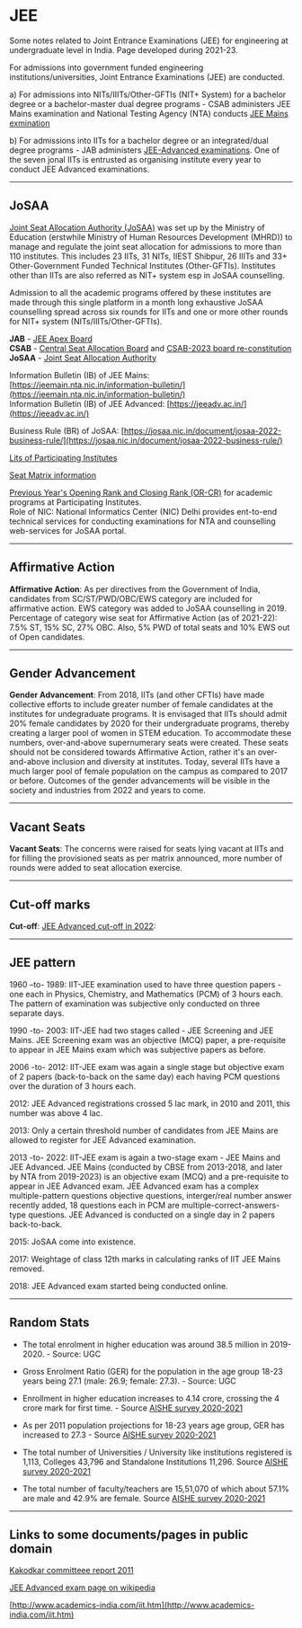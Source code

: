 # JEE
Some notes related to Joint Entrance Examinations (JEE) for engineering at undergraduate level in India. Page developed during 2021-23.   

For admissions into government funded engineering institutions/universities, Joint Entrance Examinations (JEE) are conducted.   

a) For admissions into NITs/IIITs/Other-GFTIs (NIT+ System) for a bachelor degree or a bachelor-master dual degree programs - CSAB administers JEE Mains examination and National Testing Agency (NTA) conducts [JEE Mains exmination](https://jeemain.nta.nic.in/)   

b) For admissions into IITs for a bachelor degree or an integrated/dual degree programs - JAB administers [JEE-Advanced examinations](https://jeeadv.ac.in/). One of the seven jonal IITs is entrusted as organising institute every year to conduct JEE Advanced examinations.   

----

## JoSAA

[Joint Seat Allocation Authority (JoSAA)](https://josaa.nic.in/) was set up by the Ministry of Education (erstwhile Ministry of Human Resources Development (MHRD)) to manage and regulate the joint seat allocation for admissions to more than 110 institutes. This includes 23 IITs, 31 NITs, IIEST Shibpur, 26 IIITs and 33+ Other-Government Funded Technical Institutes (Other-GFTIs). Institutes other than IITs are also referred as NIT+ system esp in JoSAA counselling. 

Admission to all the academic programs offered by these institutes are made through this single platform in a month long exhaustive JoSAA counselling spread across six rounds for IITs and one or more other rounds for NIT+ system (NITs/IIITs/Other-GFTIs).   

**JAB** - [JEE Apex Board](https://www.education.gov.in/sites/upload_files/mhrd/files/jee_jab.pdf)    
**CSAB** - [Central Seat Allocation Board](https://csab.nic.in/) and [CSAB-2023 board re-constitution](https://www.education.gov.in/sites/upload_files/mhrd/files/CSAB24.pdf)    
**JoSAA** - [Joint Seat Allocation Authority](https://josaa.nic.in/)    

Information Bulletin (IB) of JEE Mains: [https://jeemain.nta.nic.in/information-bulletin/](https://jeemain.nta.nic.in/information-bulletin/)   
Information Bulletin (IB) of JEE Advanced: [https://jeeadv.ac.in/](https://jeeadv.ac.in/)    

Business Rule (BR) of JoSAA: [https://josaa.nic.in/document/josaa-2022-business-rule/](https://josaa.nic.in/document/josaa-2022-business-rule/)    

[Lits of Participating Institutes](https://josaa.admissions.nic.in/applicant/seatmatrix/instituteview.aspx)    

[Seat Matrix information](https://josaa.nic.in/seat-matrix/)   

[Previous Year's Opening Rank and Closing Rank (OR-CR)](https://josaa.admissions.nic.in/applicant/seatmatrix/OpeningClosingRankArchieve.aspx) for academic programs at Participating Institutes.    
Role of NIC: National Informatics Center (NIC) Delhi provides ent-to-end technical services for conducting examinations for NTA and counselling web-services for JoSAA portal.   

----

## Affirmative Action    

**Affirmative Action**: As per directives from the Government of India, candidates from SC/ST/PWD/OBC/EWS category are included for affirmative action. EWS category was added to JoSAA counselling in 2019. Percentage of category wise seat for Affirmative Action (as of 2021-22): 7.5% ST, 15% SC, 27% OBC. Also, 5% PWD of total seats and 10% EWS out of Open candidates.    

----

## Gender Advancement   

**Gender Advancement**: From 2018, IITs (and other CFTIs) have made collective efforts to include greater number of female candidates at the institutes for undegraduate programs. It is envisaged that IITs should admit 20% female candidates by 2020 for their undergraduate programs, thereby creating a larger pool of women in STEM education. To accommodate these numbers, over-and-above supernumerary seats were created. These seats should not be considered towards Affirmative Action, rather it's an over-and-above inclusion and diversity at institutes. Today, several IITs have a much larger pool of female population on the campus as compared to 2017 or before. Outcomes of the gender advancements will be visible in the society and industries from 2022 and years to come.    

----

## Vacant Seats   

**Vacant Seats**: The concerns were raised for seats lying vacant at IITs and for filling the provisioned seats as per matrix announced, more number of rounds were added to seat allocation exercise.   

----

## Cut-off marks   

**Cut-off**: [JEE Advanced cut-off in 2022](https://en.wikipedia.org/wiki/Joint_Entrance_Examination_%E2%80%93_Advanced):   

---- 

## JEE pattern    

1960 –to- 1989: IIT-JEE examination used to have three question papers - one each in Physics, Chemistry, and Mathematics (PCM) of 3 hours each. The pattern of examination was subjective only conducted on three separate days.   

1990 -to- 2003: IIT-JEE had two stages called - JEE Screening and JEE Mains. JEE Screening exam was an objective (MCQ) paper, a pre-requisite to appear in JEE Mains exam which was subjective papers as before.   

2006 -to- 2012: IIT-JEE exam was again a single stage but objective exam of 2 papers (back-to-back on the same day) each having PCM questions over the duration of 3 hours each.   

2012: JEE Advanced registrations crossed 5 lac mark, in 2010 and 2011, this number was above 4 lac.    

2013: Only a certain threshold number of candidates from JEE Mains are allowed to register for JEE Advanced examination.    

2013 -to- 2022: IIT-JEE exam is again a two-stage exam - JEE Mains and JEE Advanced. JEE Mains (conducted by CBSE from 2013-2018, and later by NTA from 2019-2023) is an objective exam (MCQ) and a pre-requisite to appear in JEE Advanced exam. JEE Advanced exam has a complex multiple-pattern questions objective questions, interger/real number answer recently added, 18 questions each in PCM are multiple-correct-answers-type questions. JEE Advanced is conducted on a single day in 2 papers back-to-back.   

2015: JoSAA come into existence.   

2017: Weightage of class 12th marks in calculating ranks of IIT JEE Mains removed.   

2018: JEE Advanced exam started being conducted online.   

---- 

## Random Stats   

* The total enrolment in higher education was around 38.5 million in 2019-2020. - Source: UGC    
* Gross Enrolment Ratio (GER) for the population in the age group 18-23 years being 27.1 (male: 26.9; female: 27.3). - Source: UGC    


* Enrollment in higher education increases to 4.14 crore, crossing the 4 crore mark for first time. - Source [AISHE survey 2020-2021](https://pib.gov.in/PressReleseDetailm.aspx?PRID=1894517)   
* As per 2011 population projections for 18-23 years age group, GER has increased to 27.3 - Source [AISHE survey 2020-2021](https://pib.gov.in/PressReleseDetailm.aspx?PRID=1894517)   
* The total number of Universities / University like institutions registered is 1,113, Colleges 43,796 and Standalone Institutions 11,296. Source [AISHE survey 2020-2021](https://pib.gov.in/PressReleseDetailm.aspx?PRID=1894517)   
* The total number of faculty/teachers are 15,51,070 of which about 57.1% are male and 42.9% are female. Source [AISHE survey 2020-2021](https://pib.gov.in/PressReleseDetailm.aspx?PRID=1894517)    

----

## Links to some documents/pages in public domain    

[Kakodkar committeee report 2011](https://www.iiti.ac.in/administration_docs/Kakodkar%20Committee%20Report.pdf)   

[JEE Advanced exam page on wikipedia](https://en.wikipedia.org/wiki/Joint_Entrance_Examination_%E2%80%93_Advanced)    

[http://www.academics-india.com/iit.htm](http://www.academics-india.com/iit.htm)    
